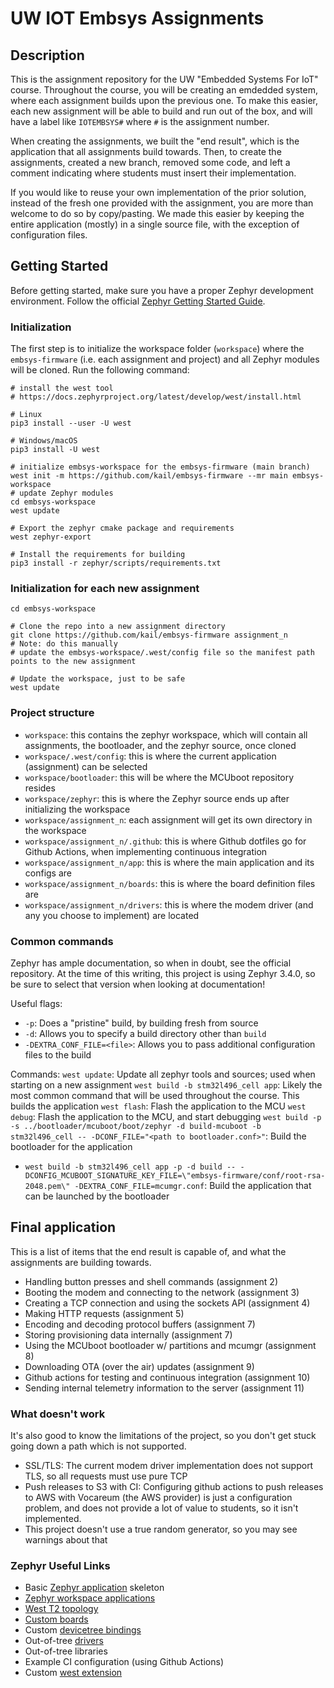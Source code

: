 # UW IOT Embsys Assignments


## Description
This is the assignment repository for the UW "Embedded Systems For IoT" course. Throughout the course,
you will be creating an emdedded system, where each assignment builds upon the previous one. To make
this easier, each new assignment will be able to build and run out of the box, and will have a label
like `IOTEMBSYS#` where `#` is the assignment number.

When creating the assignments, we built the "end result", which is the application that all assignments build towards. Then, to create the assignments, created a new branch, removed some code, and left a comment indicating where students must insert their implementation.

If you would like to reuse your own implementation of the prior solution, instead of the fresh one provided with the assignment, you are more than welcome to do so by copy/pasting. We made this easier by keeping the entire application (mostly) in a single source file, with the exception of configuration files.

## Getting Started

Before getting started, make sure you have a proper Zephyr development
environment. Follow the official
[Zephyr Getting Started Guide](https://docs.zephyrproject.org/latest/getting_started/index.html).

### Initialization

The first step is to initialize the workspace folder (``workspace``) where
the ``embsys-firmware`` (i.e. each assignment and project) and all Zephyr modules will be cloned. Run the following
command:

```shell
# install the west tool
# https://docs.zephyrproject.org/latest/develop/west/install.html

# Linux
pip3 install --user -U west

# Windows/macOS
pip3 install -U west

# initialize embsys-workspace for the embsys-firmware (main branch)
west init -m https://github.com/kail/embsys-firmware --mr main embsys-workspace
# update Zephyr modules
cd embsys-workspace
west update

# Export the zephyr cmake package and requirements
west zephyr-export

# Install the requirements for building
pip3 install -r zephyr/scripts/requirements.txt
```

### Initialization for each new assignment
```shell
cd embsys-workspace

# Clone the repo into a new assignment directory
git clone https://github.com/kail/embsys-firmware assignment_n
# Note: do this manually
# update the embsys-workspace/.west/config file so the manifest path points to the new assignment

# Update the workspace, just to be safe
west update
```

### Project structure
- `workspace`: this contains the zephyr workspace, which will contain all assignments, the bootloader, and the zephyr source, once cloned
- `workspace/.west/config`: this is where the current application (assignment) can be selected
- `workspace/bootloader`: this will be where the MCUboot repository resides
- `workspace/zephyr`: this is where the Zephyr source ends up after initializing the workspace
- `workspace/assignment_n`: each assignment will get its own directory in the workspace
- `workspace/assignment_n/.github`: this is where Github dotfiles go for Github Actions, when implementing continuous integration
- `workspace/assignment_n/app`: this is where the main application and its configs are
- `workspace/assignment_n/boards`: this is where the board definition files are
- `workspace/assignment_n/drivers`: this is where the modem driver (and any you choose to implement) are located


### Common commands
Zephyr has ample documentation, so when in doubt, see the official repository. At the time of this
writing, this project is using Zephyr 3.4.0, so be sure to select that version when looking at documentation!

Useful flags:
- `-p`: Does a "pristine" build, by building fresh from source
- `-d`: Allows you to specify a build directory other than `build`
- `-DEXTRA_CONF_FILE=<file>`: Allows you to pass additional configuration files to the build

Commands:
`west update`: Update all zephyr tools and sources; used when starting on a new assignment
`west build -b stm32l496_cell app`: Likely the most common command that will be used throughout the course. This builds the application
`west flash`: Flash the application to the MCU
`west debug`: Flash the application to the MCU, and start debugging
`west build -p -s ../bootloader/mcuboot/boot/zephyr -d build-mcuboot -b stm32l496_cell -- -DCONF_FILE="<path to bootloader.conf>"`: Build the bootloader for the application
- `west build -b stm32l496_cell app -p -d build -- -DCONFIG_MCUBOOT_SIGNATURE_KEY_FILE=\"embsys-firmware/conf/root-rsa-2048.pem\" -DEXTRA_CONF_FILE=mcumgr.conf`: Build the application that can be launched by the bootloader

## Final application
This is a list of items that the end result is capable of, and what the assignments are building towards.

- Handling button presses and shell commands (assignment 2)
- Booting the modem and connecting to the network (assignment 3)
- Creating a TCP connection and using the sockets API (assignment 4)
- Making HTTP requests (assignment 5)
- Encoding and decoding protocol buffers (assignment 7)
- Storing provisioning data internally (assignment 7)
- Using the MCUboot bootloader w/ partitions and mcumgr (assignment 8)
- Downloading OTA (over the air) updates (assignment 9)
- Github actions for testing and continuous integration (assignment 10)
- Sending internal telemetry information to the server (assignment 11)

### What doesn't work
It's also good to know the limitations of the project, so you don't get stuck going down a path which is not supported.

- SSL/TLS: The current modem driver implementation does not support TLS, so all requests must use pure TCP
- Push releases to S3 with CI: Configuring github actions to push releases to AWS with Vocareum (the AWS provider) is just a configuration problem, and does not provide a lot of value to students, so it isn't implemented.
- This project doesn't use a true random generator, so you may see warnings about that

### Zephyr Useful Links

- Basic [Zephyr application][app_dev] skeleton
- [Zephyr workspace applications][workspace_app]
- [West T2 topology][west_t2]
- [Custom boards][board_porting]
- Custom [devicetree bindings][bindings]
- Out-of-tree [drivers][drivers]
- Out-of-tree libraries
- Example CI configuration (using Github Actions)
- Custom [west extension][west_ext]

[app_dev]: https://docs.zephyrproject.org/latest/develop/application/index.html
[workspace_app]: https://docs.zephyrproject.org/latest/develop/application/index.html#zephyr-workspace-app
[west_t2]: https://docs.zephyrproject.org/latest/develop/west/workspaces.html#west-t2
[board_porting]: https://docs.zephyrproject.org/latest/guides/porting/board_porting.html
[bindings]: https://docs.zephyrproject.org/latest/guides/dts/bindings.html
[drivers]: https://docs.zephyrproject.org/latest/reference/drivers/index.html
[zephyr]: https://github.com/zephyrproject-rtos/zephyr
[west_ext]: https://docs.zephyrproject.org/latest/develop/west/extensions.html
